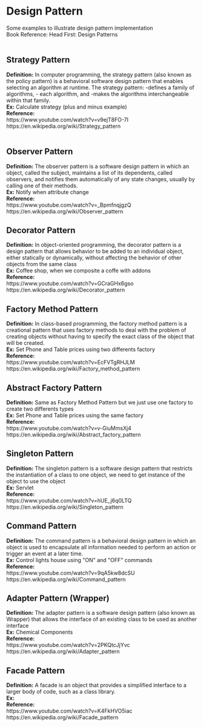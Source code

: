<h1>Design Pattern</h1>
Some examples to illustrate design pattern implementation
<br/>
Book Reference: Head First: Design Patterns</br>
</br>
<h2>Strategy Pattern</h2>
<b>Definition:</b> In computer programming, the strategy pattern (also known as the policy pattern) is a behavioral software design pattern that enables selecting an algorithm at runtime. The strategy pattern:
	-defines a family of algorithms,
	- each algorithm, and
	-makes the algorithms interchangeable within that family.</br>
<b>Ex:</b> Calculate strategy (plus and minus example)
</br>
<b>Reference:</b></br>
https://www.youtube.com/watch?v=v9ejT8FO-7I</br>
https://en.wikipedia.org/wiki/Strategy_pattern</br>
</br>
<h2>Observer Pattern</h2>
<b>Definition:</b> The observer pattern is a software design pattern in which an object, called the subject, maintains a list of its dependents, called observers, and notifies them automatically of any state changes, usually by calling one of their methods.
</br>
<b>Ex:</b> Notify when attribute change
</br>
<b>Reference:</b></br>
https://www.youtube.com/watch?v=_BpmfnqjgzQ</br>
https://en.wikipedia.org/wiki/Observer_pattern
</br>
<h2>Decorator Pattern</h2>
<b>Definition:</b> In object-oriented programming, the decorator pattern is a design pattern that allows behavior to be added to an individual object, either statically or dynamically, without affecting the behavior of other objects from the same class
</br>
<b>Ex:</b> Coffee shop, when we composite a coffe with addons
</br>
<b>Reference:</b></br>
https://www.youtube.com/watch?v=GCraGHx6gso</br>
https://en.wikipedia.org/wiki/Decorator_pattern
</br>
<h2>Factory Method Pattern</h2>
<b>Definition:</b> In class-based programming, the factory method pattern is a creational pattern that uses factory methods to deal with the problem of creating objects without having to specify the exact class of the object that will be created.
</br>
<b>Ex:</b> Set Phone and Table prices using two differents factory
</br>
<b>Reference:</b></br>
https://www.youtube.com/watch?v=EcFVTgRHJLM</br>
https://en.wikipedia.org/wiki/Factory_method_pattern
</br>
<h2>Abstract Factory Pattern</h2>
<b>Definition:</b> Same as Factory Method Pattern but we just use one factory to create two differents types
</br>
<b>Ex:</b> Set Phone and Table prices using the same factory
</br>
<b>Reference:</b></br>
https://www.youtube.com/watch?v=v-GiuMmsXj4</br>
https://en.wikipedia.org/wiki/Abstract_factory_pattern
</br>
<h2>Singleton Pattern</h2>
<b>Definition:</b> The singleton pattern is a software design pattern that restricts the instantiation of a class to one object, we need to get instance of the object to use the object
</br>
<b>Ex:</b> Servlet
</br>
<b>Reference:</b></br>
https://www.youtube.com/watch?v=hUE_j6q0LTQ</br>
https://en.wikipedia.org/wiki/Singleton_pattern
</br>
<h2>Command Pattern</h2>
<b>Definition:</b> The command pattern is a behavioral design pattern in which an object is used to encapsulate all information needed to perform an action or trigger an event at a later time.
</br>
<b>Ex:</b> Control lights house using "ON" and "OFF" commands
</br>
<b>Reference:</b></br>
https://www.youtube.com/watch?v=9qA5kw8dcSU</br>
https://en.wikipedia.org/wiki/Command_pattern
</br>
<h2>Adapter Pattern (Wrapper)</h2>
<b>Definition:</b> The adapter pattern is a software design pattern (also known as Wrapper) that allows the interface of an existing class to be used as another interface
</br>
<b>Ex:</b> Chemical Components
</br>
<b>Reference:</b></br>
https://www.youtube.com/watch?v=2PKQtcJjYvc</br>
https://en.wikipedia.org/wiki/Adapter_pattern
</br>
<h2>Facade Pattern</h2>
<b>Definition:</b> A facade is an object that provides a simplified interface to a larger body of code, such as a class library.
</br>
<b>Ex:</b>
</br>
<b>Reference:</b></br>
https://www.youtube.com/watch?v=K4FkHVO5iac</br>
https://en.wikipedia.org/wiki/Facade_pattern
</br>
